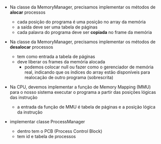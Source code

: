 - Na classe da MemoryManager, precisamos implementar os métodos de **alocar** processos
    - cada posição do programa é uma posição no array da memória
    - a saída deve ser uma tabela de páginas
    - cada palavra do programa deve ser **copiada** no frame da memória

- Na classe da MemoryManager, precisamos implementar os métodos de **desalocar** processos
    - tem como entrada a tabela de páginas
    - deve liberar os frames da memória alocada
        - podemos colocar null ou fazer como o gerenciador de memória real, indicando que os índices do array estão disponíveis para realocação de outro programa (sobrescrita)


- Na CPU, devemos implementar a função de Memory Mapping (MMU) para o nosso sistema executar o programa a partir das posições lógicas das instrução
    - a entrada da função de MMU é tabela de páginas e a posição lógica da instrução

- implementar classe ProcessManager
    - dentro tem o PCB (Process Control Block)
    - tem id e tabela de processos